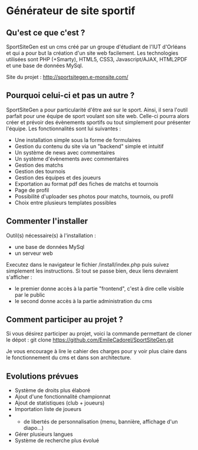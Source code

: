 # Générateur de site sportif #

## Qu'est ce que c'est ? ##

SportSiteGen est un cms créé par un groupe d'étudiant de l'IUT d'Orléans et qui a pour but la création d'un site web
facilement. Les technologies utilisées sont PHP (+Smarty), HTML5, CSS3, Javascript/AJAX, HTML2PDF et une base de données MySql.

Site du projet : http://sportsitegen.e-monsite.com/

## Pourquoi celui-ci et pas un autre ? ##

SportSiteGen a pour particularité d'être axé sur le sport. Ainsi, il sera l'outil parfait pour une équipe de sport
voulant son site web. Celle-ci pourra alors créer et prévoir des évènements sportifs ou tout simplement pour présenter
l'équipe.
Les fonctionnalités sont lui suivantes :
 - Une installation simple sous la forme de formulaires
 - Gestion du contenu du site via un "backend" simple et intuitif
 - Un système de news avec commentaires
 - Un système d'évènements avec commentaires
 - Gestion des matchs
 - Gestion des tournois
 - Gestion des équipes et des joueurs
 - Exportation au format pdf des fiches de matchs et tournois
 - Page de profil
 - Possibilité d'uploader ses photos pour matchs, tournois, ou profil
 - Choix entre plusieurs templates possibles

## Commenter l'installer ##

Outil(s) nécessaire(s) à l'installation :
  - une base de données MySql
  - un serveur web

Executez dans le navigateur le fichier /install/index.php puis suivez simplement les instructions.
Si tout se passe bien, deux liens devraient s'afficher :
 - le premier donne accès à la partie "frontend", c'est à dire celle visible par le public
 - le second donne accès à la partie administration du cms

## Comment participer au projet ? ##

Si vous désirez participer au projet, voici la commande permettant de cloner le dépot :
    git clone https://github.com/EmileCadorel/SportSiteGen.git

Je vous encourage à lire le cahier des charges pour y voir plus claire dans le fonctionnement du cms et
dans son architecture.

## Evolutions prévues ##
 - Système de droits plus élaboré
 - Ajout d'une fonctionnalité championnat
 - Ajout de statistiques (club + joueurs)
 - Importation liste de joueurs
 - + de libertés de personnalisation (menu, bannière, affichage d'un diapo...)
 - Gérer plusieurs langues
 - Système de recherche plus évolué
